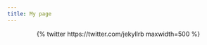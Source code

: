 ```yaml
---
title: My page
---
```


<div class='jekyll-twitter-plugin' align="center">
{% twitter https://twitter.com/jekyllrb maxwidth=500 %}
</div>
